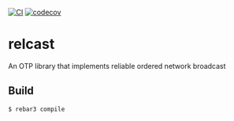 [![CI](https://github.com/helium/relcast/actions/workflows/ci.yml/badge.svg)](https://github.com/helium/relcast/actions/workflows/ci.yml)
[![codecov](https://codecov.io/gh/helium/relcast/branch/master/graph/badge.svg)](https://codecov.io/gh/helium/relcast)

relcast
=====

An OTP library that implements reliable ordered network broadcast

Build
-----

    $ rebar3 compile
